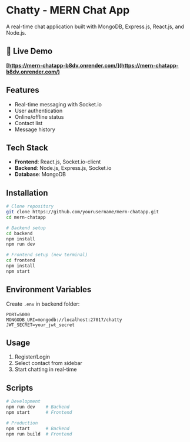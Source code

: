 # Chatty - MERN Chat App

A real-time chat application built with MongoDB, Express.js, React.js, and Node.js.

## 🚀 Live Demo
**[https://mern-chatapp-b8dv.onrender.com/](https://mern-chatapp-b8dv.onrender.com/)**

## Features
- Real-time messaging with Socket.io
- User authentication
- Online/offline status
- Contact list
- Message history

## Tech Stack
- **Frontend**: React.js, Socket.io-client
- **Backend**: Node.js, Express.js, Socket.io
- **Database**: MongoDB

## Installation

```bash
# Clone repository
git clone https://github.com/yourusername/mern-chatapp.git
cd mern-chatapp

# Backend setup
cd backend
npm install
npm run dev

# Frontend setup (new terminal)
cd frontend
npm install
npm start
```

## Environment Variables
Create `.env` in backend folder:
```env
PORT=5000
MONGODB_URI=mongodb://localhost:27017/chatty
JWT_SECRET=your_jwt_secret
```

## Usage
1. Register/Login
2. Select contact from sidebar
3. Start chatting in real-time

## Scripts
```bash
# Development
npm run dev    # Backend
npm start      # Frontend

# Production
npm start      # Backend
npm run build  # Frontend
```
